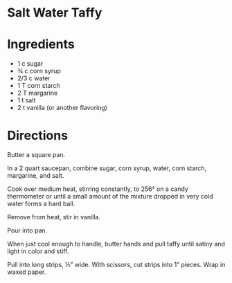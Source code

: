 # Salt Water Taffy

# Ingredients
* 1 c sugar
* ¾ c corn syrup
* 2/3 c water
* 1 T corn starch
* 2 T margarine
* 1 t salt
* 2 t vanilla (or another flavoring)

# Directions
Butter a square pan.

In a 2 quart saucepan, combine sugar, corn syrup, water, corn starch, margarine, and salt.

Cook over medium heat, stirring constantly, to 256° on a candy thermometer or until a small amount of the mixture dropped in very cold water forms a hard ball.

Remove from heat, stir in vanilla.

Pour into pan.

When just cool enough to handle, butter hands and pull taffy until satiny and light in color and stiff.

Pull into long strips, ½” wide. With scissors, cut strips into 1” pieces. Wrap in waxed paper.
